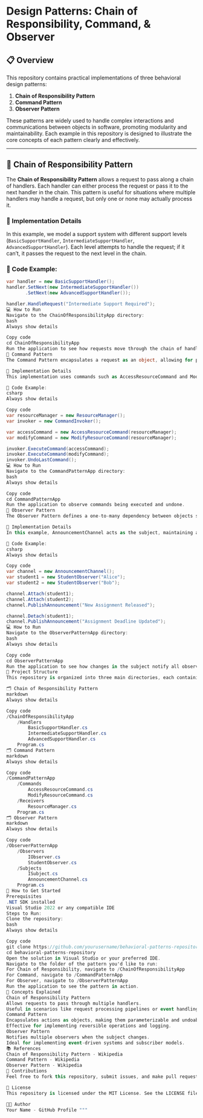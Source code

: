 # Design Patterns: Chain of Responsibility, Command, & Observer

## 📋 Overview

This repository contains practical implementations of three behavioral design patterns:

1. **Chain of Responsibility Pattern**
2. **Command Pattern**
3. **Observer Pattern**

These patterns are widely used to handle complex interactions and communications between objects in software, promoting modularity and maintainability. Each example in this repository is designed to illustrate the core concepts of each pattern clearly and effectively.

---

## 🧩 Chain of Responsibility Pattern

The **Chain of Responsibility Pattern** allows a request to pass along a chain of handlers. Each handler can either process the request or pass it to the next handler in the chain. This pattern is useful for situations where multiple handlers may handle a request, but only one or none may actually process it.

### 🔨 Implementation Details
In this example, we model a support system with different support levels (`BasicSupportHandler`, `IntermediateSupportHandler`, `AdvancedSupportHandler`). Each level attempts to handle the request; if it can’t, it passes the request to the next level in the chain.

### 📝 Code Example:
```csharp
var handler = new BasicSupportHandler();
handler.SetNext(new IntermediateSupportHandler())
       .SetNext(new AdvancedSupportHandler());

handler.HandleRequest("Intermediate Support Required");
💻 How to Run
Navigate to the ChainOfResponsibilityApp directory:
bash
Always show details

Copy code
cd ChainOfResponsibilityApp
Run the application to see how requests move through the chain of handlers.
🎨 Command Pattern
The Command Pattern encapsulates a request as an object, allowing for parameterization, queuing, and undoable operations. It decouples the class that invokes operations from the class that knows how to perform them, providing a flexible solution for action management.

🔨 Implementation Details
This implementation uses commands such as AccessResourceCommand and ModifyResourceCommand to interact with a ResourceManager, allowing actions to be executed and undone through an invoker.

📝 Code Example:
csharp
Always show details

Copy code
var resourceManager = new ResourceManager();
var invoker = new CommandInvoker();

var accessCommand = new AccessResourceCommand(resourceManager);
var modifyCommand = new ModifyResourceCommand(resourceManager);

invoker.ExecuteCommand(accessCommand);
invoker.ExecuteCommand(modifyCommand);
invoker.UndoLastCommand();
💻 How to Run
Navigate to the CommandPatternApp directory:
bash
Always show details

Copy code
cd CommandPatternApp
Run the application to observe commands being executed and undone.
📣 Observer Pattern
The Observer Pattern defines a one-to-many dependency between objects so that when one object (the subject) changes state, all its dependents (observers) are notified and updated automatically. This pattern is ideal for implementing event-driven architectures.

🔨 Implementation Details
In this example, AnnouncementChannel acts as the subject, maintaining a list of observers (e.g., StudentObserver). When an announcement is published, all registered observers are notified.

📝 Code Example:
csharp
Always show details

Copy code
var channel = new AnnouncementChannel();
var student1 = new StudentObserver("Alice");
var student2 = new StudentObserver("Bob");

channel.Attach(student1);
channel.Attach(student2);
channel.PublishAnnouncement("New Assignment Released");

channel.Detach(student1);
channel.PublishAnnouncement("Assignment Deadline Updated");
💻 How to Run
Navigate to the ObserverPatternApp directory:
bash
Always show details

Copy code
cd ObserverPatternApp
Run the application to see how changes in the subject notify all observers.
📂 Project Structure
This repository is organized into three main directories, each containing one pattern example.

🗂 Chain of Responsibility Pattern
markdown
Always show details

Copy code
/ChainOfResponsibilityApp
    /Handlers
        BasicSupportHandler.cs
        IntermediateSupportHandler.cs
        AdvancedSupportHandler.cs
    Program.cs
🗂 Command Pattern
markdown
Always show details

Copy code
/CommandPatternApp
    /Commands
        AccessResourceCommand.cs
        ModifyResourceCommand.cs
    /Receivers
        ResourceManager.cs
    Program.cs
🗂 Observer Pattern
markdown
Always show details

Copy code
/ObserverPatternApp
    /Observers
        IObserver.cs
        StudentObserver.cs
    /Subjects
        ISubject.cs
        AnnouncementChannel.cs
    Program.cs
🚀 How to Get Started
Prerequisites
.NET SDK installed
Visual Studio 2022 or any compatible IDE
Steps to Run:
Clone the repository:
bash
Always show details

Copy code
git clone https://github.com/yourusername/behavioral-patterns-repository.git
cd behavioral-patterns-repository
Open the solution in Visual Studio or your preferred IDE.
Navigate to the folder of the pattern you'd like to run:
For Chain of Responsibility, navigate to /ChainOfResponsibilityApp
For Command, navigate to /CommandPatternApp
For Observer, navigate to /ObserverPatternApp
Run the application to see the pattern in action.
🧠 Concepts Explained
Chain of Responsibility Pattern
Allows requests to pass through multiple handlers.
Useful in scenarios like request processing pipelines or event handling systems.
Command Pattern
Encapsulates actions as objects, making them parameterizable and undoable.
Effective for implementing reversible operations and logging.
Observer Pattern
Notifies multiple observers when the subject changes.
Ideal for implementing event-driven systems and subscriber models.
📚 References
Chain of Responsibility Pattern - Wikipedia
Command Pattern - Wikipedia
Observer Pattern - Wikipedia
🤝 Contributions
Feel free to fork this repository, submit issues, and make pull requests to improve the code or provide alternative implementations!

📄 License
This repository is licensed under the MIT License. See the LICENSE file for more details.

👨‍💻 Author
Your Name - GitHub Profile """
